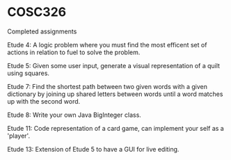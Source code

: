 # COSC326
Completed assignments

Etude 4: A logic problem where you must find the most efficent set of actions in relation to fuel to solve the problem.

Etude 5: Given some user input, generate a visual representation of a quilt using squares.

Etude 7: Find the shortest path between two given words with a given dictionary by joining up shared letters between words until a word matches up with the second word.

Etude 8: Write your own Java BigInteger class.

Etude 11: Code representation of a card game, can implement your self as a 'player'.

Etude 13: Extension of Etude 5 to have a GUI for live editing.
